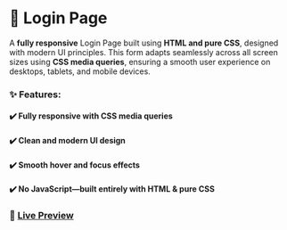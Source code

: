 # 🔐 Login Page  
A **fully responsive** Login Page built using **HTML and pure CSS**, designed with modern UI principles. This form adapts seamlessly across all screen sizes using **CSS media queries**, ensuring a smooth user experience on desktops, tablets, and mobile devices.  

### ✨ Features:  
#### ✔️ Fully responsive with **CSS media queries**  
#### ✔️ Clean and modern **UI design**  
#### ✔️ Smooth **hover and focus effects**  
#### ✔️ No JavaScript—built entirely with **HTML & pure CSS**  

### 🔗 <a href="https://raw.githack.com/tufailashraf/Login-Form/main/index.html" target="_blank">Live Preview</a>

